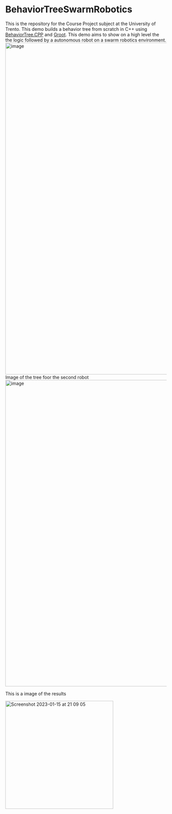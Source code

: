 # BehaviorTreeSwarmRobotics
This is the repository for the Course Project subject at the University of Trento.
This demo builds a behavior tree from scratch in C++ using [BehaviorTree.CPP](https://www.behaviortree.dev/) and
[Groot](https://github.com/BehaviorTree/Groot). This demo aims to show on a high level the the logic followed by a autonomous robot on a swarm robotics environment.
<img width="1035" alt="image" src="https://user-images.githubusercontent.com/83652632/211656794-f640622a-f061-498b-b6a2-e61a5cf341f8.png">
Image of the tree foor the second robot 
<img width="956" alt="image" src="https://user-images.githubusercontent.com/83652632/211666258-6a1b61be-f47a-4387-b926-0d91d4d27ef4.png">


This is a image of the results 

<img width="337" alt="Screenshot 2023-01-15 at 21 09 05" src="https://user-images.githubusercontent.com/83652632/212565324-77b4a249-5d01-4806-9b78-6dab7b19e96a.png">




